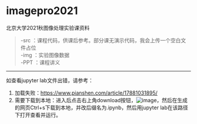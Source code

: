 # imagepro2021
北京大学2021秋图像处理实验课资料
> -src ：课程代码，供课后参考。部分课无演示代码，我会上传一个空白文件占位  
> -img ：实验图像数据  
> -PPT ：课程讲义
---
如查看jupyter lab文件出错，请参考：
1. 加载失败：https://www.pianshen.com/article/17881031895/
2. 需要下载到本地：进入后点击右上角download按钮，![image](https://user-images.githubusercontent.com/73929972/136658841-18ac08d0-386f-421a-914e-068237c75a61.png)，然后在生成的网页Ctrl+s下载到本地，并改后缀名为.ipynb，然后用jupyter lab在该路径下打开查看并运行。
